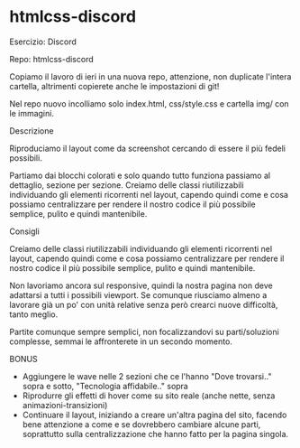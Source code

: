 # htmlcss-discord

Esercizio: Discord

Repo: htmlcss-discord

Copiamo il lavoro di ieri in una nuova repo, attenzione, non duplicate l'intera cartella, altrimenti copierete anche le impostazioni di git!

Nel repo nuovo incolliamo solo index.html, css/style.css e cartella img/ con le immagini.


Descrizione

Riproduciamo il layout come da screenshot cercando di essere il più fedeli possibili.

Partiamo dai blocchi colorati e solo quando tutto funziona passiamo al dettaglio, sezione per sezione.
Creiamo delle classi riutilizzabili individuando gli elementi ricorrenti nel layout, capendo quindi come e cosa possiamo centralizzare per rendere il nostro codice il più possibile semplice, pulito e quindi mantenibile.


Consigli

Creiamo delle classi riutilizzabili individuando gli elementi ricorrenti nel layout, capendo quindi come e cosa possiamo centralizzare per rendere il nostro codice il più possibile semplice, pulito e quindi mantenibile.

Non lavoriamo ancora sul responsive, quindi la nostra pagina non deve adattarsi a tutti i possibili viewport. Se comunque riusciamo almeno a lavorare già un po' con unità relative senza però crearci nuove difficoltà, tanto meglio.

Partite comunque sempre semplici, non focalizzandovi su parti/soluzioni complesse, semmai le affronterete in un secondo momento.


BONUS

- Aggiungere le wave nelle 2 sezioni che ce l'hanno "Dove trovarsi.." sopra e sotto, "Tecnologia affidabile.." sopra
- Riprodurre gli effetti di hover come su sito reale (anche nette, senza animazioni-transizioni)
- Continuare il layout, iniziando a creare un'altra pagina del sito, facendo bene attenzione a come e se dovrebbero cambiare alcune parti, soprattutto sulla centralizzazione che hanno fatto per la pagina singola.
